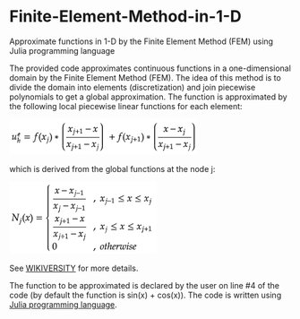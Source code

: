 # Finite-Element-Method-in-1-D
Approximate functions in 1-D by the Finite Element Method (FEM) using Julia programming language

The provided code approximates continuous functions in a one-dimensional domain by the Finite Element Method (FEM). The idea of this method is to divide the domain into elements (discretization) and join piecewise polynomials to get a global approximation. The function is approximated by the following local piecewise linear functions for each element:

![Local functions](https://github.com/jmrmcode/Finite-Element-Method-in-1-D/blob/master/localFunctions.png)

which is derived from the global functions at the node j:

![Global functions](https://github.com/jmrmcode/Finite-Element-Method-in-1-D/blob/master/globalFunctions.png)

See [WIKIVERSITY](https://en.wikiversity.org/wiki/Introduction_to_finite_elements/Finite_element_basis_functions) for more details.

The function to be approximated is declared by the user on line #4 of the code (by default the function is sin(x) + cos(x)).
The code is written using [Julia programming language](https://julialang.org/).
